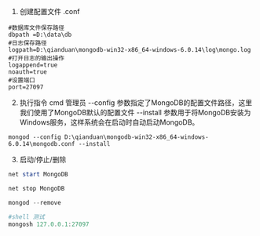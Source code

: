 1. 创建配置文件 .conf 
```
#数据库文件保存路径
dbpath =D:\data\db
#日志保存路径
logpath=D:\qianduan\mongodb-win32-x86_64-windows-6.0.14\log\mongo.log
#打开日志的输出操作
logappend=true
noauth=true
#设置端口
port=27097
```

2. 执行指令 cmd 管理员
--config 参数指定了MongoDB的配置文件路径，这里我们使用了MongoDB默认的配置文件
--install 参数用于将MongoDB安装为Windows服务，这样系统会在启动时自动启动MongoDB。
```
mongod --config D:\qianduan\mongodb-win32-x86_64-windows-6.0.14\mongodb.conf --install
```

3. 启动/停止/删除
```powershell
net start MongoDB

net stop MongoDB

mongod --remove

#shell 测试 
mongosh 127.0.0.1:27097
```
